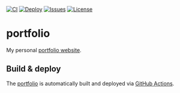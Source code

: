 [![CI](https://img.shields.io/github/workflow/status/heinrichreimer/portfolio/CI?style=flat-square)](https://github.com/heinrichreimer/portfolio/actions)
[![Deploy](https://img.shields.io/github/workflow/status/heinrichreimer/portfolio/Deploy/master?label=deploy&style=flat-square)](https://github.com/heinrichreimer/portfolio/actions)
[![Issues](https://img.shields.io/github/issues/heinrichreimer/portfolio?style=flat-square)](https://github.com/heinrichreimer/portfolio/issues)
[![License](https://img.shields.io/github/license/heinrichreimer/portfolio?style=flat-square)](https://github.com/heinrichreimer/portfolio)

# portfolio

My personal [portfolio website](https://heinrichreimer.com).


## Build & deploy

The [portfolio](https://heinrichreimer.com) is automatically built and deployed
via [GitHub Actions](https://github.com/heinrichreimer/portfolio/actions).

